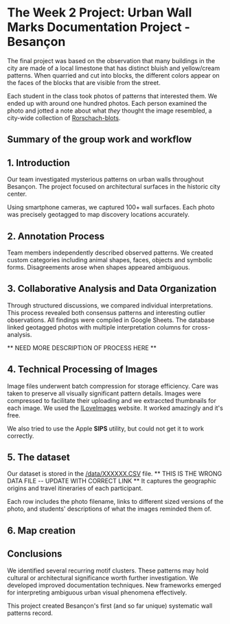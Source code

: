 # The Week 2 Project: Urban Wall Marks Documentation Project - Besançon

The final project was based on the observation that many buildings in the city are made of a local limestone that has distinct bluish and yellow/cream patterns. When quarried and cut into blocks, the different colors appear on the faces of the blocks that are visible from the street.

Each student in the class took photos of patterns that interested them. We ended up with around one hundred photos. Each person examined the photo and jotted a note about what *they* thought the image resembled, a city-wide collection of [Rorschach-blots](https://en.wikipedia.org/wiki/Rorschach_test).

## Summary of the group work and workflow 

## 1. Introduction  
Our team investigated mysterious patterns on urban walls throughout Besançon. The project focused on architectural surfaces in the historic city center.

Using smartphone cameras, we captured 100+ wall surfaces. Each photo was precisely geotagged to map discovery locations accurately.  

## 2. Annotation Process  
Team members independently described observed patterns. We created custom categories including animal shapes, faces, objects and symbolic forms.  Disagreements arose when shapes appeared ambiguous.

## 3. Collaborative Analysis and Data Organization
Through structured discussions, we compared individual interpretations. This process revealed both consensus patterns and interesting outlier observations. All findings were compiled in Google Sheets. The database linked geotagged photos with multiple interpretation columns for cross-analysis.

** NEED MORE DESCRIPTION OF PROCESS HERE **

## 4. Technical Processing of Images  
Image files underwent batch compression for storage efficiency. Care was taken to preserve all visually significant pattern details. Images were compressed to facilitate their uploading and we extraccted thumbnails for each image. We used the [ILoveImages](https://www.iloveimg.com/) website. It worked amazingly and it's free.

We also tried to use the Apple **SIPS** utility, but could not get it to work correctly.

## 5. The dataset

Our dataset is stored in the [/data/XXXXXX.CSV](https://github.com/Mapping-Aficionados/GroupPresentation/blob/main/data/students_trajectories.csv) file. ** THIS IS THE WRONG DATA FILE -- UPDATE WITH CORRECT LINK ** It captures the geographic origins and travel itineraries of each participant.

Each row includes the photo filename, links to different sized versions of the photo, and students' descriptions of what the images reminded them of.

## 6. Map creation 

## Conclusions  
We identified several recurring motif clusters. These patterns may hold cultural or architectural significance worth further investigation. We developed improved documentation techniques. New frameworks emerged for interpreting ambiguous urban visual phenomena effectively.  

This project created Besançon's first (and so far unique) systematic wall patterns record.
